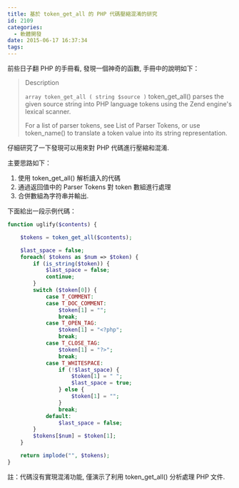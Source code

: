 ```yaml
---
title: 基於 token_get_all 的 PHP 代碼壓縮混淆的研究
id: 2109
categories:
  - 軟體開發
date: 2015-06-17 16:37:34
tags:
---
```


前些日子翻 PHP 的手冊看, 發現一個神奇的函數, 手冊中的說明如下：

> Description
>
> `array token_get_all ( string $source )`
> token_get_all() parses the given source string into PHP language tokens using the Zend engine's lexical scanner.
>
> For a list of parser tokens, see List of Parser Tokens, or use token_name() to translate a token value into its string representation.

<!--more-->

仔細研究了一下發現可以用來對 PHP 代碼進行壓縮和混淆.

主要思路如下：

1.  使用 token_get_all() 解析讀入的代碼
2.  通過返回值中的 Parser Tokens 對 token 數組進行處理
3.  合併數組為字符串并輸出.

下面給出一段示例代碼：

```php
function uglify($contents) {

    $tokens = token_get_all($contents);

    $last_space = false;
    foreach( $tokens as $num => $token) {
        if (is_string($token)) {
            $last_space = false;
            continue;
        }
        switch ($token[0]) {
            case T_COMMENT:
            case T_DOC_COMMENT:
                $token[1] = "";
                break;
            case T_OPEN_TAG:
                $token[1] = "<?php";
                break;
            case T_CLOSE_TAG:
                $token[1] = "?>";
                break;
            case T_WHITESPACE:
                if (!$last_space) {
                    $token[1] = " ";
                    $last_space = true;
                } else {
                    $token[1] = "";
                }
                break;
            default:
                $last_space = false;
        }
        $tokens[$num] = $token[1];
    }

    return implode("", $tokens);
}
```

註：代碼沒有實現混淆功能, 僅演示了利用 token_get_all() 分析處理 PHP 文件.
